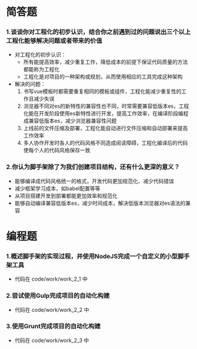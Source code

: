 # 简答题
### 1.谈谈你对工程化的初步认识，结合你之前遇到过的问题说出三个以上工程化能够解决问题或者带来的价值
+ 对工程化的初步认识：
  + 所有能提高效率，减少重复工作，降低成本的前提下保证代码质量的方法都能称为工程化
  + 工程化是对项目的一种架构或规划，从而使用相应的工具完成这种架构
+ 解决的问题：
  1. 书写vue模板时都需要重复相同的模板或组件，工程化能减少重复性的工作且减少失误
  2. 浏览器不同对es的新特性的兼容性也不同，时常需要兼容低版本es，工程化能在开发阶段使用es新特性进行开发，提高工作效率，在编译阶段编程成兼容低版本es，减少浏览器兼容性问题
  3. 上线前的文件压缩及部署，工程化能自动进行文件压缩和自动部署来提高工作效率
  4. 多人协作开发时各人的代码风格不同造成阅读障碍，工程化编译后的代码使每个人的代码风格保存一致
### 2.你认为脚手架除了为我们创建项目结构，还有什么更深的意义？
+ 能够编译成代码风格统一的格式，开发代码更加规范化、减少代码错误
+ 减少框架学习成本，如babel配置等等
+ 从项目搭建开发到部署都能更加效率和规范化
+ 能够自动编译兼容低版本es，减少时间成本，解决低版本浏览器对es语法的兼容

# 编程题
### 1.概述脚手架的实现过程，并使用NodeJS完成一个自定义的小型脚手架工具
+ 代码在 code/work/work_2_1 中
### 2.尝试使用Gulp完成项目的自动化构建
+ 代码在 code/work/work_2_2 中
### 3.使用Grunt完成项目的自动化构建
+ 代码在 code/work/work_2_3 中